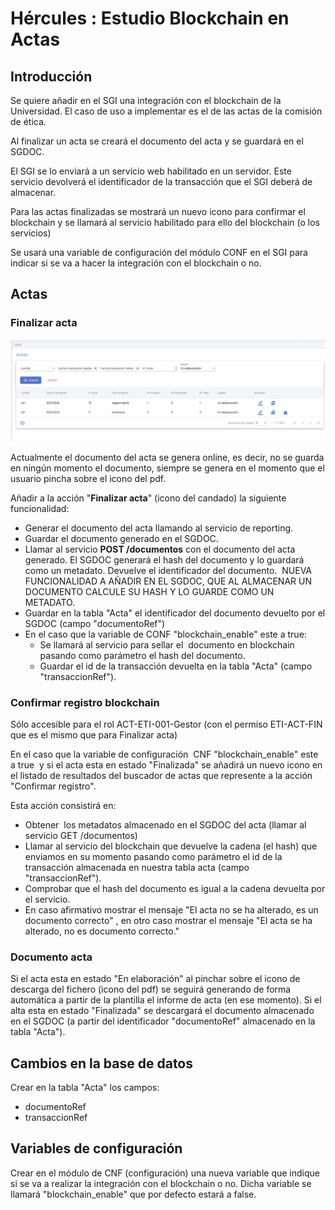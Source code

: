 # Hércules : Estudio Blockchain en Actas



## Introducción

Se quiere añadir en el SGI una integración con el blockchain de la Universidad. El caso de uso a implementar es el de las actas de la comisión de ética.

Al finalizar un acta se creará el documento del acta y se guardará en el SGDOC.

El SGI se lo enviará a un servicio web habilitado en un servidor. Este servicio devolverá el identificador de la transacción que el SGI deberá de almacenar.

Para las actas finalizadas se mostrará un nuevo icono para confirmar el blockchain y se llamará al servicio habilitado para ello del blockchain (o los servicios)

Se usará una variable de configuración del módulo CONF en el SGI para indicar si se va a hacer la integración con el blockchain o no.

## Actas

### Finalizar acta

![](/attachments/597852414/597876581.png)

Actualmente el documento del acta se genera online, es decir, no se guarda en ningún momento el documento, siempre se genera en el momento que el usuario pincha sobre el icono del pdf.

Añadir a la acción "**Finalizar acta**" (icono del candado) la siguiente funcionalidad:

* Generar el documento del acta llamando al servicio de reporting.
* Guardar el documento generado en el SGDOC.
* Llamar al servicio **POST /documentos** con el documento del acta generado. El SGDOC generará el hash del documento y lo guardará como un metadato. Devuelve el identificador del documento.  NUEVA FUNCIONALIDAD A AÑADIR EN EL SGDOC, QUE AL ALMACENAR UN DOCUMENTO CALCULE SU HASH Y LO GUARDE COMO UN METADATO.
* Guardar en la tabla "Acta" el identificador del documento devuelto por el SGDOC (campo "documentoRef")
* En el caso que la variable de CONF "blockchain\_enable" este a true:
	+ Se llamará al servicio para sellar el  documento en blockchain pasando como parámetro el hash del documento.
	+ Guardar el id de la transacción devuelta en la tabla "Acta" (campo "transaccionRef").

### Confirmar registro blockchain

Sólo accesible para el rol ACT\-ETI\-001\-Gestor (con el permiso ETI\-ACT\-FIN que es el mismo que para Finalizar acta)

En el caso que la variable de configuración  CNF "blockchain\_enable" este a true  y si el acta esta en estado "Finalizada" se añadirá un nuevo icono en el listado de resultados del buscador de actas que represente a la acción "Confirmar registro".

Esta acción consistirá en:

* Obtener  los metadatos almacenado en el SGDOC del acta (llamar al servicio GET /documentos)
* Llamar al servicio del blockchain que devuelve la cadena (el hash) que enviamos en su momento pasando como parámetro el id de la transacción almacenada en nuestra tabla acta (campo "transaccionRef").
* Comprobar que el hash del documento es igual a la cadena devuelta por el servicio.
* En caso afirmativo mostrar el mensaje "El acta no se ha alterado, es un documento correcto" , en otro caso mostrar el mensaje "El acta se ha alterado, no es documento correcto."

### Documento acta

Si el acta esta en estado "En elaboración" al pinchar sobre el icono de descarga del fichero (icono del pdf) se seguirá generando de forma automática a partir de la plantilla el informe de acta (en ese momento). Si el alta esta en estado "Finalizada" se descargará el documento almacenado en el SGDOC (a partir del identificador "documentoRef" almacenado en la tabla "Acta").

## Cambios en la base de datos

Crear en la tabla "Acta" los campos:

* documentoRef
* transaccionRef

## Variables de configuración

Crear en el módulo de CNF (configuración) una nueva variable que indique si se va a realizar la integración con el blockchain o no. Dicha variable se llamará "blockchain\_enable" que por defecto estará a false.

  






